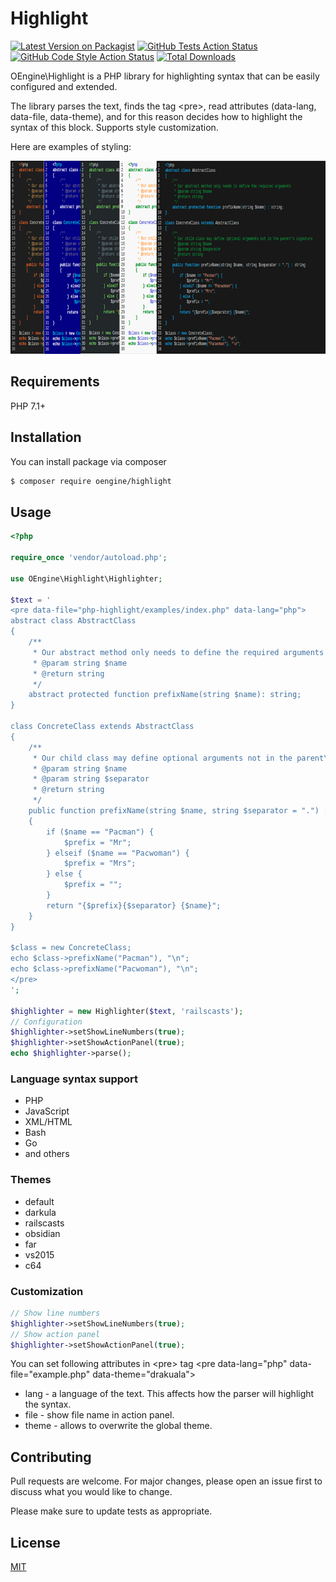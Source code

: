 # Highlight
[![Latest Version on Packagist](https://img.shields.io/packagist/v/oengine/highlight.svg?style=flat-square)](https://packagist.org/packages/oengine/highlight)
[![GitHub Tests Action Status](https://img.shields.io/github/workflow/status/oengine/highlight/run-tests?label=tests)](https://github.com/oengine/highlight/actions?query=workflow%3Arun-tests+branch%3Amain)
[![GitHub Code Style Action Status](https://img.shields.io/github/workflow/status/oengine/highlight/Fix%20PHP%20code%20style%20issues?label=code%20style)](https://github.com/oengine/highlight/actions?query=workflow%3A"Fix+PHP+code+style+issues"+branch%3Amain)
[![Total Downloads](https://img.shields.io/packagist/dt/oengine/highlight.svg?style=flat-square)](https://packagist.org/packages/oengine/highlight)

OEngine\Highlight is a PHP library for highlighting syntax that can be easily configured and extended.

The library parses the text, finds the tag \<pre>, read attributes (data-lang, data-file, data-theme), and for this reason decides how to highlight the syntax of this block.
Supports style customization.

Here are examples of styling:

<img width="757" height="309" src="images/phphighlight2.png">

## Requirements

PHP 7.1+

## Installation

You can install package via composer

```bash
$ composer require oengine/highlight
```

## Usage

```php
<?php

require_once 'vendor/autoload.php';

use OEngine\Highlight\Highlighter;

$text = '
<pre data-file="php-highlight/examples/index.php" data-lang="php">
abstract class AbstractClass
{
    /**
     * Our abstract method only needs to define the required arguments
     * @param string $name
     * @return string
     */
    abstract protected function prefixName(string $name): string;
}

class ConcreteClass extends AbstractClass
{
    /**
     * Our child class may define optional arguments not in the parent\'s signature
     * @param string $name
     * @param string $separator
     * @return string
     */
    public function prefixName(string $name, string $separator = ".") : string
    {
        if ($name == "Pacman") {
            $prefix = "Mr";
        } elseif ($name == "Pacwoman") {
            $prefix = "Mrs";
        } else {
            $prefix = "";
        }
        return "{$prefix}{$separator} {$name}";
    }
}

$class = new ConcreteClass;
echo $class->prefixName("Pacman"), "\n";
echo $class->prefixName("Pacwoman"), "\n";
</pre>
';

$highlighter = new Highlighter($text, 'railscasts');
// Configuration
$highlighter->setShowLineNumbers(true);
$highlighter->setShowActionPanel(true);
echo $highlighter->parse();
```

### Language syntax support

- PHP
- JavaScript
- XML/HTML
- Bash
- Go
- and others

### Themes

- default
- darkula
- railscasts
- obsidian
- far
- vs2015
- c64

### Customization

```php
// Show line numbers
$highlighter->setShowLineNumbers(true);
// Show action panel
$highlighter->setShowActionPanel(true);
```

You can set following attributes in \<pre> tag
\<pre data-lang="php" data-file="example.php" data-theme="drakuala">

- lang - a language of the text. This affects how the parser will highlight the syntax.
- file - show file name in action panel.
- theme - allows to overwrite the global theme.

## Contributing

Pull requests are welcome. For major changes, please open an issue first to discuss what you would like to change.

Please make sure to update tests as appropriate.

## License

[MIT](./LICENSE.md)
